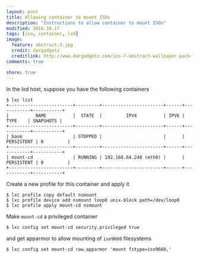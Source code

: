 ```yaml
---
layout: post
title: Allowing container to mount ISOs
description: "Instructions to allow container to mount ISOs"
modified: 2016-10-17
tags: [iso, container, lxd]
image:
  feature: abstract-3.jpg
  credit: dargadgetz
  creditlink: http://www.dargadgetz.com/ios-7-abstract-wallpaper-pack-for-iphone-5-and-ipod-touch-retina/
comments: true

share: true
---
```


In the lxd host, suppose you have the following containers

```
$ lxc list
+------------------------+---------+-----------------------+------+------------+-----------+
|          NAME          |  STATE  |         IPV4          | IPV6 |    TYPE    | SNAPSHOTS |
+------------------------+---------+-----------------------+------+------------+-----------+
| base                   | STOPPED |                       |      | PERSISTENT | 0         |
+------------------------+---------+-----------------------+------+------------+-----------+
| mount-cd               | RUNNING | 192.168.64.248 (eth0) |      | PERSISTENT | 0         |
+------------------------+---------+-----------------------+------+------------+-----------+
```

Create a new profile for this container and apply it

```
$ lxc profile copy default nsmount
$ lxc profile device add nsmount loop0 unix-block path=/dev/loop0
$ lxc profile apply mount-cd nsmount
```

Make `mount-cd` a privileged container

```
$ lxc config set mount-cd security.privileged true
```

and get apparmor to allow mounting of `iso9660` filesystems

```
$ lxc config set mount-cd raw.apparmor 'mount fstype=iso9660,'
```
